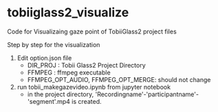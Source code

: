 # tobiiglass2_visualize
Code for Visualizaing gaze point of TobiiGlass2 project files 

Step by step for the visualization
1. Edit option.json file
    - DIR_PROJ : Tobii Glass2 Project Directory
    - FFMPEG : ffmpeg executable
    - FFMPEG_OPT_AUDIO, FFMPEG_OPT_MERGE: should not change
2. run tobii_makegazevideo.ipynb from jupyter notebook
    - in the project directory, 'Recordingname'-'participantname'-'segment'.mp4 is created.

